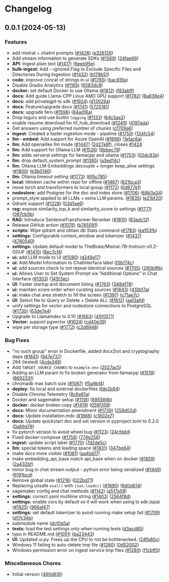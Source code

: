 # Changelog

## 0.0.1 (2024-05-13)


### Features

* add mistral + chatml prompts ([#1426](https://github.com/mohd04/dalil/issues/1426)) ([e326126](https://github.com/mohd04/dalil/commit/e326126d0d4cd7e46a79f080c442c86f6dd4d24b))
* Add stream information to generate SDKs ([#1569](https://github.com/mohd04/dalil/issues/1569)) ([24fae66](https://github.com/mohd04/dalil/commit/24fae660e6913aac6b52745fb2c2fe128ba2eb79))
* **API:** Ingest plain text ([#1417](https://github.com/mohd04/dalil/issues/1417)) ([6eeb95e](https://github.com/mohd04/dalil/commit/6eeb95ec7f17a618aaa47f5034ee5bccae02b667))
* **bulk-ingest:** Add --ignored Flag to Exclude Specific Files and Directories During Ingestion ([#1432](https://github.com/mohd04/dalil/issues/1432)) ([b178b51](https://github.com/mohd04/dalil/commit/b178b514519550e355baf0f4f3f6beb73dca7df2))
* **code:** improve concat of strings in ui ([#1785](https://github.com/mohd04/dalil/issues/1785)) ([bac818a](https://github.com/mohd04/dalil/commit/bac818add51b104cda925b8f1f7b51448e935ca1))
* Disable Gradio Analytics ([#1165](https://github.com/mohd04/dalil/issues/1165)) ([6583dc8](https://github.com/mohd04/dalil/commit/6583dc84c082773443fc3973b1cdf8095fa3fec3))
* **docker:** set default Docker to use Ollama ([#1812](https://github.com/mohd04/dalil/issues/1812)) ([f83abff](https://github.com/mohd04/dalil/commit/f83abff8bc955a6952c92cc7bcb8985fcec93afa))
* **docs:** Add guide Llama-CPP Linux AMD GPU support ([#1782](https://github.com/mohd04/dalil/issues/1782)) ([8a836e4](https://github.com/mohd04/dalil/commit/8a836e4651543f099c59e2bf497ab8c55a7cd2e5))
* **docs:** add privategpt-ts sdk ([#1924](https://github.com/mohd04/dalil/issues/1924)) ([d13029a](https://github.com/mohd04/dalil/commit/d13029a046f6e19e8ee65bef3acd96365c738df2))
* **docs:** Feature/upgrade docs ([#1741](https://github.com/mohd04/dalil/issues/1741)) ([5725181](https://github.com/mohd04/dalil/commit/572518143ac46532382db70bed6f73b5082302c1))
* **docs:** upgrade fern ([#1596](https://github.com/mohd04/dalil/issues/1596)) ([84ad16a](https://github.com/mohd04/dalil/commit/84ad16af80191597a953248ce66e963180e8ddec))
* Drop loguru and use builtin `logging` ([#1133](https://github.com/mohd04/dalil/issues/1133)) ([64c5ae2](https://github.com/mohd04/dalil/commit/64c5ae214a9520151c9c2d52ece535867d799367))
* enable resume download for hf_hub_download ([#1249](https://github.com/mohd04/dalil/issues/1249)) ([4197ada](https://github.com/mohd04/dalil/commit/4197ada6267c822f32c1d7ba2be6e7ce145a3404))
* Get answers using preferred number of chunks ([cf709a6](https://github.com/mohd04/dalil/commit/cf709a6b7a951fc333ef5a089b24179ca660469b))
* **ingest:** Created a faster ingestion mode - pipeline ([#1750](https://github.com/mohd04/dalil/issues/1750)) ([134fc54](https://github.com/mohd04/dalil/commit/134fc54d7d636be91680dc531f5cbe2c5892ac56))
* **llm - embed:** Add support for Azure OpenAI ([#1698](https://github.com/mohd04/dalil/issues/1698)) ([1efac6a](https://github.com/mohd04/dalil/commit/1efac6a3fe19e4d62325e2c2915cd84ea277f04f))
* **llm:** Add openailike llm mode ([#1447](https://github.com/mohd04/dalil/issues/1447)) ([2d27a9f](https://github.com/mohd04/dalil/commit/2d27a9f956d672cb1fe715cf0acdd35c37f378a5)), closes [#1424](https://github.com/mohd04/dalil/issues/1424)
* **llm:** Add support for Ollama LLM ([#1526](https://github.com/mohd04/dalil/issues/1526)) ([6bbec79](https://github.com/mohd04/dalil/commit/6bbec79583b7f28d9bea4b39c099ebef149db843))
* **llm:** adds serveral settings for llamacpp and ollama ([#1703](https://github.com/mohd04/dalil/issues/1703)) ([02dc83e](https://github.com/mohd04/dalil/commit/02dc83e8e9f7ada181ff813f25051bbdff7b7c6b))
* **llm:** drop default_system_prompt ([#1385](https://github.com/mohd04/dalil/issues/1385)) ([a3ed14c](https://github.com/mohd04/dalil/commit/a3ed14c58f77351dbd5f8f2d7868d1642a44f017))
* **llm:** Ollama LLM-Embeddings decouple + longer keep_alive settings ([#1800](https://github.com/mohd04/dalil/issues/1800)) ([b3b0140](https://github.com/mohd04/dalil/commit/b3b0140e244e7a313bfaf4ef10eb0f7e4192710e))
* **llm:** Ollama timeout setting ([#1773](https://github.com/mohd04/dalil/issues/1773)) ([6f6c785](https://github.com/mohd04/dalil/commit/6f6c785dac2bbad37d0b67fda215784298514d39))
* **local:** tiktoken cache within repo for offline ([#1467](https://github.com/mohd04/dalil/issues/1467)) ([821bca3](https://github.com/mohd04/dalil/commit/821bca32e9ee7c909fd6488445ff6a04463bf91b))
* move torch and transformers to local group ([#1172](https://github.com/mohd04/dalil/issues/1172)) ([0d677e1](https://github.com/mohd04/dalil/commit/0d677e10b970aec222ec04837d0f08f1631b6d4a))
* **nodestore:** add Postgres for the doc and index store ([#1706](https://github.com/mohd04/dalil/issues/1706)) ([68b3a34](https://github.com/mohd04/dalil/commit/68b3a34b032a08ca073a687d2058f926032495b3))
* prompt_style applied to all LLMs + extra LLM params. ([#1835](https://github.com/mohd04/dalil/issues/1835)) ([e21bf20](https://github.com/mohd04/dalil/commit/e21bf20c10938b24711d9f2c765997f44d7e02a9))
* Qdrant support ([#1228](https://github.com/mohd04/dalil/issues/1228)) ([03d1ae6](https://github.com/mohd04/dalil/commit/03d1ae6d70dffdd2411f0d4e92f65080fff5a6e2))
* **rag:** expose similarity_top_k and similarity_score to settings ([#1771](https://github.com/mohd04/dalil/issues/1771)) ([087cb0b](https://github.com/mohd04/dalil/commit/087cb0b7b74c3eb80f4f60b47b3a021c81272ae1))
* **RAG:** Introduce SentenceTransformer Reranker ([#1810](https://github.com/mohd04/dalil/issues/1810)) ([83adc12](https://github.com/mohd04/dalil/commit/83adc12a8ef0fa0c13a0dec084fa596445fc9075))
* Release GitHub action ([#1078](https://github.com/mohd04/dalil/issues/1078)) ([b745091](https://github.com/mohd04/dalil/commit/b7450911b25b0b70528fd4b620cffb90766e3448))
* **scripts:** Wipe qdrant and obtain db Stats command ([#1783](https://github.com/mohd04/dalil/issues/1783)) ([ea153fb](https://github.com/mohd04/dalil/commit/ea153fb92f1f61f64c0d04fff0048d4d00b6f8d0))
* **settings:** Configurable context_window and tokenizer ([#1437](https://github.com/mohd04/dalil/issues/1437)) ([4780540](https://github.com/mohd04/dalil/commit/47805408703c23f0fd5cab52338142c1886b450b))
* **settings:** Update default model to TheBloke/Mistral-7B-Instruct-v0.2-GGUF ([#1415](https://github.com/mohd04/dalil/issues/1415)) ([8ec7cf4](https://github.com/mohd04/dalil/commit/8ec7cf49f40701a4f2156c48eb2fad9fe6220629))
* **ui:** add LLM mode to UI ([#1080](https://github.com/mohd04/dalil/issues/1080)) ([d249a17](https://github.com/mohd04/dalil/commit/d249a17c330abd122e4988d35d94bcc2df980700))
* **ui:** Add Model Information to ChatInterface label ([f0b174c](https://github.com/mohd04/dalil/commit/f0b174c097c2d5e52deae8ef88de30a0d9013a38))
* **ui:** add sources check to not repeat identical sources ([#1705](https://github.com/mohd04/dalil/issues/1705)) ([290b9fb](https://github.com/mohd04/dalil/commit/290b9fb084632216300e89bdadbfeb0380724b12))
* **ui:** Allows User to Set System Prompt via "Additional Options" in Chat Interface ([#1353](https://github.com/mohd04/dalil/issues/1353)) ([145f3ec](https://github.com/mohd04/dalil/commit/145f3ec9f41c4def5abf4065a06fb0786e2d992a))
* **UI:** Faster startup and document listing ([#1763](https://github.com/mohd04/dalil/issues/1763)) ([348df78](https://github.com/mohd04/dalil/commit/348df781b51606b2f9810bcd46f850e54192fd16))
* **ui:** maintain score order when curating sources ([#1643](https://github.com/mohd04/dalil/issues/1643)) ([410bf7a](https://github.com/mohd04/dalil/commit/410bf7a71f17e77c4aec723ab80c233b53765964))
* **ui:** make chat area stretch to fill the screen ([#1397](https://github.com/mohd04/dalil/issues/1397)) ([c71ae7c](https://github.com/mohd04/dalil/commit/c71ae7cee92463bbc5ea9c434eab9f99166e1363))
* **UI:** Select file to Query or Delete + Delete ALL ([#1612](https://github.com/mohd04/dalil/issues/1612)) ([aa13afd](https://github.com/mohd04/dalil/commit/aa13afde07122f2ddda3942f630e5cadc7e4e1ee))
* unify settings for vector and nodestore connections to PostgreSQL ([#1730](https://github.com/mohd04/dalil/issues/1730)) ([63de7e4](https://github.com/mohd04/dalil/commit/63de7e4930ac90dd87620225112a22ffcbbb31ee))
* Upgrade to LlamaIndex to 0.10 ([#1663](https://github.com/mohd04/dalil/issues/1663)) ([45f0571](https://github.com/mohd04/dalil/commit/45f05711eb71ffccdedb26f37e680ced55795d44))
* **Vector:** support pgvector ([#1624](https://github.com/mohd04/dalil/issues/1624)) ([cd40e39](https://github.com/mohd04/dalil/commit/cd40e3982b780b548b9eea6438c759f1c22743a8))
* wipe per storage type ([#1772](https://github.com/mohd04/dalil/issues/1772)) ([c2d6948](https://github.com/mohd04/dalil/commit/c2d694852b4696834962a42fde047b728722ad74))


### Bug Fixes

* "no such group" error in Dockerfile, added docx2txt and cryptography deps ([#1841](https://github.com/mohd04/dalil/issues/1841)) ([947e737](https://github.com/mohd04/dalil/commit/947e737f300adf621d2261d527192f36f3387f8e))
* 294 (tested) ([4cda348](https://github.com/mohd04/dalil/commit/4cda348cf87f56ff237e376b03732b1b47a99215))
* Add `TARGET_SOURCE_CHUNKS` to `example.env` ([2027ac5](https://github.com/mohd04/dalil/commit/2027ac563b6606199563632191b65f5105af8ebe))
* Adding an LLM param to fix broken generator from llamacpp ([#1519](https://github.com/mohd04/dalil/issues/1519)) ([869233f](https://github.com/mohd04/dalil/commit/869233f0e4f03dc23e5fae43cf7cb55350afdee9))
* chromadb max batch size ([#1087](https://github.com/mohd04/dalil/issues/1087)) ([f5a9bf4](https://github.com/mohd04/dalil/commit/f5a9bf4e374b2d4c76438cf8a97cccf222ec8e6f))
* **deploy:** fix local and external dockerfiles ([fde2b94](https://github.com/mohd04/dalil/commit/fde2b942bc03688701ed563be6d7d597c75e4e4e))
* Disable Chroma Telemetry ([8c6a81a](https://github.com/mohd04/dalil/commit/8c6a81a07fc9c800d53f62a33f5ae3b5247a22a6))
* Docker and sagemaker setup ([#1118](https://github.com/mohd04/dalil/issues/1118)) ([895588b](https://github.com/mohd04/dalil/commit/895588b82a06c2bc71a9e22fb840c7f6442a3b5b))
* **docker:** docker broken copy ([#1419](https://github.com/mohd04/dalil/issues/1419)) ([059f358](https://github.com/mohd04/dalil/commit/059f35840adbc3fb93d847d6decf6da32d08670c))
* **docs:** Minor documentation amendment ([#1739](https://github.com/mohd04/dalil/issues/1739)) ([258d02d](https://github.com/mohd04/dalil/commit/258d02d87c5cb81d6c3a6f06aa69339b670dffa9))
* **docs:** Update installation.mdx ([#1866](https://github.com/mohd04/dalil/issues/1866)) ([c1802e7](https://github.com/mohd04/dalil/commit/c1802e7cf0e56a2603213ec3b6a4af8fadb8a17a))
* **docs:** Update quickstart doc and set version in pyproject.toml to 0.2.0 ([0a89d76](https://github.com/mohd04/dalil/commit/0a89d76cc5ed4371ffe8068858f23dfbb5e8cc37))
* fix pytorch version to avoid wheel bug ([#1123](https://github.com/mohd04/dalil/issues/1123)) ([24cfddd](https://github.com/mohd04/dalil/commit/24cfddd60f74aadd2dade4c63f6012a2489938a1))
* Fixed docker-compose ([#1758](https://github.com/mohd04/dalil/issues/1758)) ([774e256](https://github.com/mohd04/dalil/commit/774e2560520dc31146561d09a2eb464c68593871))
* **ingest:** update script label ([#1770](https://github.com/mohd04/dalil/issues/1770)) ([7d2de5c](https://github.com/mohd04/dalil/commit/7d2de5c96fd42e339b26269b3155791311ef1d08))
* **llm:** special tokens and leading space ([#1831](https://github.com/mohd04/dalil/issues/1831)) ([347be64](https://github.com/mohd04/dalil/commit/347be643f7929c56382a77c3f45f0867605e0e0a))
* make docs more visible ([#1081](https://github.com/mohd04/dalil/issues/1081)) ([aa4bb17](https://github.com/mohd04/dalil/commit/aa4bb17a2e6a797b450fa11a45e0b0528b8efecf))
* make embedding_api_base match api_base when on docker ([#1859](https://github.com/mohd04/dalil/issues/1859)) ([2a432bf](https://github.com/mohd04/dalil/commit/2a432bf9c5582a94eb4052b1e80cabdb118d298e))
* minor bug in chat stream output - python error being serialized ([#1449](https://github.com/mohd04/dalil/issues/1449)) ([6191bcd](https://github.com/mohd04/dalil/commit/6191bcdbd6e92b6f4d5995967dc196c9348c5954))
* Remove global state ([#1216](https://github.com/mohd04/dalil/issues/1216)) ([022bd71](https://github.com/mohd04/dalil/commit/022bd718e3dfc197027b1e24fb97e5525b186db4))
* Replacing unsafe `eval()` with `json.loads()` ([#1890](https://github.com/mohd04/dalil/issues/1890)) ([9d0d614](https://github.com/mohd04/dalil/commit/9d0d614706581a8bfa57db45f62f84ab23d26f15))
* sagemaker config and chat methods ([#1142](https://github.com/mohd04/dalil/issues/1142)) ([a517a58](https://github.com/mohd04/dalil/commit/a517a588c4927aa5c5c2a93e4f82a58f0599d251))
* **settings:** correct yaml multiline string ([#1403](https://github.com/mohd04/dalil/issues/1403)) ([2564f8d](https://github.com/mohd04/dalil/commit/2564f8d2bb8c4332a6a0ab6d722a2ac15006b85f))
* **settings:** enable cors by default so it will work when using ts sdk (spa) ([#1925](https://github.com/mohd04/dalil/issues/1925)) ([966af47](https://github.com/mohd04/dalil/commit/966af4771dbe5cf3fdf554b5fdf8f732407859c4))
* **settings:** set default tokenizer to avoid running make setup fail ([#1709](https://github.com/mohd04/dalil/issues/1709)) ([d17c34e](https://github.com/mohd04/dalil/commit/d17c34e81a84518086b93605b15032e2482377f7))
* submodule name ([dcf0a5a](https://github.com/mohd04/dalil/commit/dcf0a5a648825939201f2920f53e44608b1845bb))
* **tests:** load the test settings only when running tests ([d3acd85](https://github.com/mohd04/dalil/commit/d3acd85fe34030f8cfd7daf50b30c534087bdf2b))
* typo in README.md ([#1091](https://github.com/mohd04/dalil/issues/1091)) ([ba23443](https://github.com/mohd04/dalil/commit/ba23443a70d323cd4f9a242b33fd9dce1bacd2db))
* **UI:** Updated ui.py. Frees up the CPU to not be bottlenecked. ([24fb80c](https://github.com/mohd04/dalil/commit/24fb80ca38f21910fe4fd81505d14960e9ed4faa))
* Windows 11 failing to auto-delete tmp file ([#1260](https://github.com/mohd04/dalil/issues/1260)) ([0d52002](https://github.com/mohd04/dalil/commit/0d520026a3d5b08a9b8487be992d3095b21e710c))
* Windows permission error on ingest service tmp files ([#1280](https://github.com/mohd04/dalil/issues/1280)) ([f1cbff0](https://github.com/mohd04/dalil/commit/f1cbff0fb7059432d9e71473cbdd039032dab60d))


### Miscellaneous Chores

* Initial version ([490d93f](https://github.com/mohd04/dalil/commit/490d93fdc1977443c92f6c42e57a1c585aa59430))
